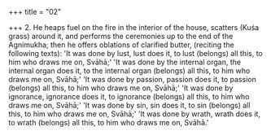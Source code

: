 +++
title = "02"

+++
2. He heaps fuel on the fire in the interior of the house, scatters (Kuśa grass) around it, and performs the ceremonies up to the end of the Agnimukha; then he offers oblations of clarified butter, (reciting the following texts): 'It was done by lust, lust does it, to lust (belongs) all this, to him who draws me on, Svāhā;' 'It was done by the internal organ, the internal organ does it, to the internal organ (belongs) all this, to him who draws me on, Svāhā;' 'It was done by passion, passion does it, to passion (belongs) all this, to him who draws me on, Svāhā;' 'It was done by ignorance, ignorance does it, to ignorance (belongs) all this, to him who draws me on, Svāhā;' 'It was done by sin, sin does it, to sin (belongs) all this, to him who draws me on, Svāhā;' 'It was done by wrath, wrath does it, to wrath (belongs) all this, to him who draws me on, Svāhā.'

